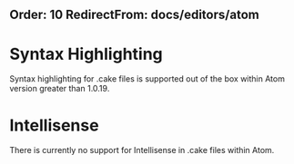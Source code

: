 Order: 10
RedirectFrom: docs/editors/atom
---

# Syntax Highlighting

Syntax highlighting for .cake files is supported out of the box within Atom version greater than 1.0.19.

# Intellisense

There is currently no support for Intellisense in .cake files within Atom.